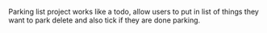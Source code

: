 Parking list project
works like a todo, allow users to put in list of things they want to park delete and also tick if they are done parking.
